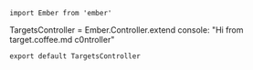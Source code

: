 `import Ember from 'ember'`

TargetsController = Ember.Controller.extend
  console: "Hi from target.coffee.md c0ntroller"      

`export default TargetsController`